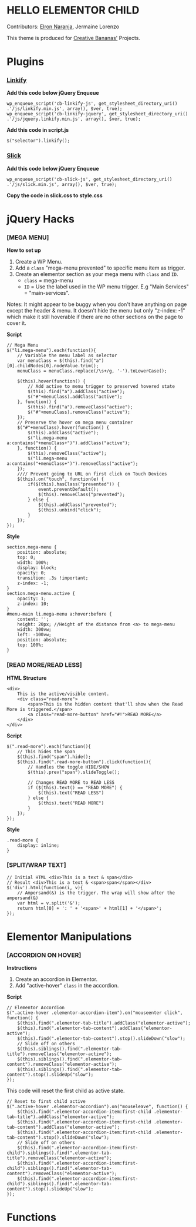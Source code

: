 # HELLO ELEMENTOR CHILD

Contributors: [Elron Naranja](https://elronnaranja.com), Jermaine Lorenzo

This theme is produced for [Creative Bananas'](https://creativebananas.com) Projects.

# Plugins

### [Linkify](https://www.jqueryscript.net/text/jQuery-Plugin-To-Transform-URLs-In-Text-Into-Links-linkify.html)
**Add this code below jQuery Enqueue**
```
wp_enqueue_script('cb-linkify-js', get_stylesheet_directory_uri() .'/js/linkify.min.js', array(), $ver, true);
wp_enqueue_script('cb-linkify-jquery', get_stylesheet_directory_uri() .'/js/jquery.linkify.min.js', array(), $ver, true);
```

**Add this code in script.js**
``` 
$("selector").linkify();
```

### [Slick](https://kenwheeler.github.io/slick/)
**Add this code below jQuery Enqueue**
```
wp_enqueue_script('cb-slick-js', get_stylesheet_directory_uri() .'/js/slick.min.js', array(), $ver, true);
```
**Copy the code in slick.css to style.css**

# jQuery Hacks 

### [MEGA MENU]
**How to set up**
1. Create a WP Menu.
2. Add a <code>class</code> "mega-menu prevented" to specific menu item as trigger. 
3. Create an elementor section as your mega menu with <code>class</code> and <code>ID</code>.
	- <code>class</code> = mega-menu
	- <code>ID</code> = Use the label used in the WP menu trigger. E.g "Main Services" = "main-services".

Notes: It might appear to be buggy when you don't have anything on page except the header & menu. It doesn't hide the menu but only "z-index: -1" which make it still hoverable if there are no other sections on the page to cover it.

**Script**
```
// Mega Menu
$("li.mega-menu").each(function(){
	// Variable the menu label as selector
	var menuClass = $(this).find("a")[0].childNodes[0].nodeValue.trim();
	menuClass = menuClass.replace(/\s+/g, '-').toLowerCase();

	$(this).hover(function() {
		// Add active to menu trigger to preserved hovered state
		$(this).find("a").addClass("active");
		$("#"+menuClass).addClass("active");
	}, function() {
		$(this).find("a").removeClass("active");
		$("#"+menuClass).removeClass("active");
	});
	// Preserve the hover on mega menu container
	$("#"+menuClass).hover(function() {
		$(this).addClass("active");
		$("li.mega-menu a:contains("+menuClass+")").addClass("active");
	}, function() {
		$(this).removeClass("active");
		$("li.mega-menu a:contains("+menuClass+")").removeClass("active");
	});
	//// Prevent going to URL on first click on Touch Devices
	$(this).on("touch", function(e) {
		if($(this).hasClass("prevented")) {
			event.preventDefault();
			$(this).removeClass("prevented");
		} else {
			$(this).addClass("prevented");
			$(this).unbind("click");
		}
	});
});
```
**Style**
```
section.mega-menu {
	position: absolute;
	top: 0;
	width: 100%;
	display: block;
	opacity: 0;
	transition: .3s !important;
	z-index: -1;
}
section.mega-menu.active {
	opacity: 1;
	z-index: 10;
}
#menu-main li.mega-menu a:hover:before {
	content: '';
	height: 20px; //Height of the distance from <a> to mega-menu
	width: 300vw;
	left: -100vw;
	position: absolute;
	top: 100%;
}
```

### [READ MORE/READ LESS]

**HTML Structure**
```
<div>
	This is the active/visible content. 
	<div class="read-more"> 
		<span>This is the hidden content that'll show when the Read More is triggered.</span>
		<a class="read-more-button" href="#!">READ MORE</a>
	</div>
</div>
```

**Script**
```
$(".read-more").each(function(){
	// This hides the span
	$(this).find("span").hide();
	$(this).find(".read-more-button").click(function(){
		// Handles the toggle HIDE/SHOW
		$(this).prev("span").slideToggle();
		
		// Changes READ MORE to READ LESS
		if ($(this).text() == "READ MORE") {
			$(this).text("READ LESS")
		} else {
			$(this).text("READ MORE")
		}
	});
});
```

**Style**
```
.read-more {
	display: inline;
}
```

### [SPLIT/WRAP TEXT]
```
// Initial HTML <div>This is a text & span</div>
// Result <div>This is a text & <span>span</span></div>
$('div').html(function(i, v){
	// Ampersand(&) is the trigger. The wrap will show after the ampersand(&)
	var html = v.split('&');
	return html[0] + ': ' + '<span>' + html[1] + '</span>';
});
```

# Elementor Manipulations

### [ACCORDION ON HOVER]

**Instructions**
1. Create an accordion in Elementor.
2. Add "active-hover" <code>class</code>  in the accordion.

**Script**
```
// Elementor Accordion
$(".active-hover .elementor-accordion-item").on("mouseenter click", function() {
	$(this).find(".elementor-tab-title").addClass("elementor-active");
	$(this).find(".elementor-tab-content").addClass("elementor-active");
	$(this).find(".elementor-tab-content").stop().slideDown("slow");
	// Slide off on others
	$(this).siblings().find(".elementor-tab-title").removeClass("elementor-active");
	$(this).siblings().find(".elementor-tab-content").removeClass("elementor-active");
	$(this).siblings().find(".elementor-tab-content").stop().slideUp("slow");
});
```

This code will reset the first child as active state.
```
// Reset to first child active
$(".active-hover .elementor-accordion").on("mouseleave", function() {
	$(this).find(".elementor-accordion-item:first-child .elementor-tab-title").addClass("elementor-active");
	$(this).find(".elementor-accordion-item:first-child .elementor-tab-content").addClass("elementor-active");
	$(this).find(".elementor-accordion-item:first-child .elementor-tab-content").stop().slideDown("slow");
	// Slide off on others
	$(this).find(".elementor-accordion-item:first-child").siblings().find(".elementor-tab-title").removeClass("elementor-active");
	$(this).find(".elementor-accordion-item:first-child").siblings().find(".elementor-tab-content").removeClass("elementor-active");
	$(this).find(".elementor-accordion-item:first-child").siblings().find(".elementor-tab-content").stop().slideUp("slow");
});
```

# Functions